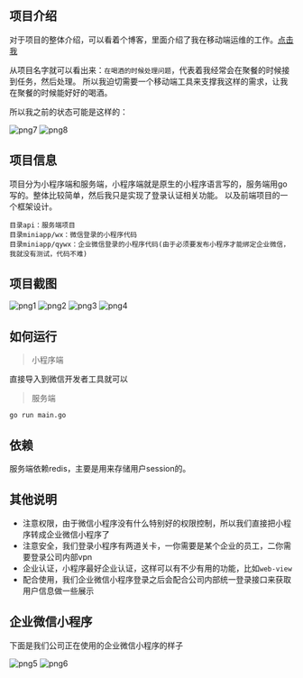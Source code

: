 项目介绍
----
对于项目的整体介绍，可以看着个博客，里面介绍了我在移动端运维的工作。[点击我](https://blog.itmonkey.icu/2021/11/14/sre-mobile-tools/)

从项目名字就可以看出来：`在喝酒的时候处理问题`，代表着我经常会在聚餐的时候接到任务，然后处理。
所以我迫切需要一个移动端工具来支撑我这样的需求，让我在聚餐的时候能好好的喝酒。

所以我之前的状态可能是这样的：

![png7](static/7.jpg)
![png8](static/8.jpg)


项目信息
----

项目分为小程序端和服务端，小程序端就是原生的小程序语言写的，服务端用go写的。整体比较简单，然后我只是实现了登录认证相关功能。
以及前端项目的一个框架设计。

```shell
目录api：服务端项目
目录miniapp/wx：微信登录的小程序代码
目录miniapp/qywx：企业微信登录的小程序代码(由于必须要发布小程序才能绑定企业微信，我就没有测试，代码不难)
```

项目截图
----

![png1](static/1.jpg)
![png2](static/2.jpg)
![png3](static/3.jpg)
![png4](static/4.jpg)

如何运行
----

> 小程序端

直接导入到微信开发者工具就可以

> 服务端

```shell
go run main.go
```

依赖
----

服务端依赖redis，主要是用来存储用户session的。


其他说明
----

* 注意权限，由于微信小程序没有什么特别好的权限控制，所以我们直接把小程序转成企业微信小程序了
* 注意安全，我们登录小程序有两道关卡，一你需要是某个企业的员工，二你需要登录公司内部vpn
* 企业认证，小程序最好企业认证，这样可以有不少有用的功能，比如`web-view`
* 配合使用，我们企业微信小程序登录之后会配合公司内部统一登录接口来获取用户信息做一些展示

企业微信小程序
----
下面是我们公司正在使用的企业微信小程序的样子

![png5](static/5.png)
![png6](static/6.png)
